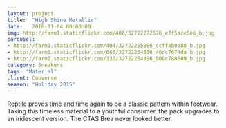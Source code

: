 ```yaml
---
layout: project
title:  "High Shine Metallic"
date:   2016-11-04 00:00:00
img: http://farm1.staticflickr.com/408/32722272576_e7f5ace5e6_b.jpg
carousel:
- http://farm1.staticflickr.com/404/32722255086_ccffab0a88_b.jpg
- http://farm1.staticflickr.com/660/32722254636_46dc7674da_b.jpg
- http://farm1.staticflickr.com/330/32722254396_500c780609_b.jpg
category: Sneakers
tags: "Material"
client: Converse
season: "Holiday 2015"
---
```

Reptile proves time and time again to be a classic pattern within footwear. Taking this timeless material to a youthful consumer, the pack upgrades to an iridescent version. The CTAS Brea never looked better.

